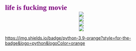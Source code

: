 <div>
  <span style="font-family: 'Comic Sans MS', cursive; color: #800080; font-weight: bold; font-size: 24px;">life is fucking movie
  </span>
</div>


<div align="center"> <img src="https://github-readme-stats.vercel.app/api/top-langs/?username=sun0225SUN&hide_title=true&hide_border=true&layout=compact&langs_count=6&text_color=000&icon_color=fff&bg_color=0,52fa5a,4dfcff,c64dff&theme=graywhite" /> </div>

<div align="center"> <img src="https://github-readme-stats.vercel.app/api?username=YSevenK&show_icons=true&theme=tokyonight" /> </div>

<div align="center"> <img src="https://github-readme-activity-graph.vercel.app/graph?username=YSevenK&theme=xcode" /> </div>

<div align="center"> <img src="https://github-readme-streak-stats.herokuapp.com/?user=sun0225SUN" /> </div>

https://img.shields.io/badge/python-3.9-orange?style=for-the-badge&logo=python&logoColor=orange



<!--
**YSevenK/YSevenK** is a ✨ _special_ ✨ repository because its `README.md` (this file) appears on your GitHub profile.

Here are some ideas to get you started:

- 🔭 I’m currently working on ...
- 🌱 I’m currently learning ...
- 👯 I’m looking to collaborate on ...
- 🤔 I’m looking for help with ...
- 💬 Ask me about ...
- 📫 How to reach me: ...
- 😄 Pronouns: ...
- ⚡ Fun fact: ...
-->
